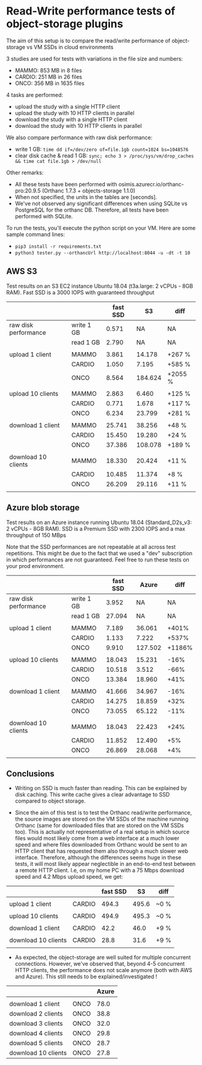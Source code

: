 Read-Write performance tests of object-storage plugins
======================================================

The aim of this setup is to compare the read/write performance of
object-storage vs VM SSDs in cloud environments

3 studies are used for tests with variations in the file size and numbers:

- MAMMO: 853 MB in 8 files
- CARDIO: 251 MB in 26 files
- ONCO: 356 MB in 1635 files

4 tasks are performed:

- upload the study with a single HTTP client
- upload the study with 10 HTTP clients in parallel
- download the study with a single HTTP client
- download the study with 10 HTTP clients in parallel

We also compare performance with raw disk performance:

- write 1 GB: `time dd if=/dev/zero of=file.1gb count=1024 bs=1048576`
- clear disk cache & read 1 GB:  `sync; echo 3 > /proc/sys/vm/drop_caches && time cat file.1gb > /dev/null`

Other remarks:

- All these tests have been performed with osimis.azurecr.io/orthanc-pro:20.9.5 (Orthanc 1.7.3 + objects-storage 1.1.0)
- When not specified, the units in the tables are [seconds].
- We've not observed any significant differences when using SQLite vs PostgreSQL for the orthanc DB.  Therefore, all
  tests have been performed with SQLite.

To run the tests, you'll execute the python script on your VM.  Here are some sample command lines:

- `pip3 install -r requirements.txt`
- `python3 tester.py --orthancUrl http://localhost:8044 -u -dt -t 10`

AWS S3
------

Test results on an S3 EC2 instance Ubuntu 18.04 (t3a.large: 2 vCPUs - 8GB RAM).
Fast SSD is a 3000 IOPS with guaranteed throughput



|                                |                                |        fast SSD |              S3 |            diff |
| ------------------------------ | ------------------------------ | --------------- | --------------- | --------------- |
|           raw disk performance |                     write 1 GB |           0.571 |              NA |              NA |
|                                |                      read 1 GB |           2.790 |              NA |              NA |
|                                |                                |                 |                 |                 |
|                upload 1 client |                          MAMMO |           3.861 |          14.178 |          +267 % |
|                                |                         CARDIO |           1.050 |           7.195 |          +585 % |
|                                |                           ONCO |           8.564 |         184.624 |         +2055 % |
|                                |                                |                 |                 |                 |
|              upload 10 clients |                          MAMMO |           2.863 |           6.460 |          +125 % |
|                                |                         CARDIO |           0.771 |           1.678 |          +117 % |
|                                |                           ONCO |           6.234 |          23.799 |          +281 % |
|                                |                                |                 |                 |                 |
|              download 1 client |                          MAMMO |          25.741 |          38.256 |           +48 % |
|                                |                         CARDIO |          15.450 |          19.280 |           +24 % |
|                                |                           ONCO |          37.386 |         108.078 |          +189 % |
|                                |                                |                 |                 |                 |
|            download 10 clients |                          MAMMO |          18.330 |          20.424 |           +11 % |
|                                |                         CARDIO |          10.485 |          11.374 |            +8 % |
|                                |                           ONCO |          26.209 |          29.116 |           +11 % |
|                                |                                |                 |                 |                 |



Azure blob storage
------------------

Test results on an Azure instance running Ubuntu 18.04 (Standard_D2s_v3: 2 vCPUs - 8GB RAM).
SSD is a Premium SSD with 2300 IOPS and a max throughput of 150 MBps

Note that the SSD performances are not repeatable at all across test repetitions.  This might be due to the fact that
we used a "dev" subscription in which performances are not guaranteed.  Feel free to run these tests on your prod
environment.

|                                |                                |        fast SSD |           Azure |            diff |
| ------------------------------ | ------------------------------ | --------------- | --------------- | --------------- |
|           raw disk performance |                     write 1 GB |           3.952 |              NA |              NA |
|                                |                      read 1 GB |          27.094 |              NA |              NA |
|                                |                                |                 |                 |                 |
|                upload 1 client |                          MAMMO |           7.189 |          36.061 |           +401% |
|                                |                         CARDIO |           1.133 |           7.222 |           +537% |
|                                |                           ONCO |           9.910 |         127.502 |          +1186% |
|                                |                                |                 |                 |                 |
|              upload 10 clients |                          MAMMO |          18.043 |          15.231 |            -16% |
|                                |                         CARDIO |          10.518 |           3.512 |            -66% |
|                                |                           ONCO |          13.384 |          18.960 |            +41% |
|                                |                                |                 |                 |                 |
|              download 1 client |                          MAMMO |          41.666 |          34.967 |            -16% |
|                                |                         CARDIO |          14.275 |          18.859 |            +32% |
|                                |                           ONCO |          73.055 |          65.122 |            -11% |
|                                |                                |                 |                 |                 |
|            download 10 clients |                          MAMMO |          18.043 |          22.423 |            +24% |
|                                |                         CARDIO |          11.852 |          12.490 |             +5% |
|                                |                           ONCO |          26.869 |          28.068 |             +4% |
|                                |                                |                 |                 |                 |


Conclusions
-----------

* Writing on SSD is much faster than reading.  This can be explained by disk caching.  This write cache gives a clear 
  advantage to SSD compared to object storage.

* Since the aim of this test is to test the Orthanc read/write performance, the source images are stored on the VM SSDs of the machine running Orthanc (same for downloaded files that are stored on the VM SSDs too).  This is actually not representative of a real setup in which source files would most likely come from a web interface at a much lower speed and where files downloaded from Orthanc would be sent to an HTTP client that has requested them also through a much slower web interface.  Therefore, although the differences seems huge in these tests, it will most likely appear neglectible in an end-to-end test between a remote HTTP client.  I.e, on my home PC with a 75 Mbps download speed and 4.2 Mbps upload speed, we get:

|                                |                                |        fast SSD |              S3 |            diff |
| ------------------------------ | ------------------------------ | --------------- | --------------- | --------------- |
|                                |                                |                 |                 |                 |
|                upload 1 client |                         CARDIO |           494.3 |           495.6 |            ~0 % |
|                                |                                |                 |                 |                 |
|              upload 10 clients |                         CARDIO |           494.9 |           495.3 |            ~0 % |
|                                |                                |                 |                 |                 |
|              download 1 client |                         CARDIO |            42.2 |            46.0 |            +9 % |
|                                |                                |                 |                 |                 |
|            download 10 clients |                         CARDIO |            28.8 |            31.6 |            +9 % |
|                                |                                |                 |                 |                 |

* As expected, the object-storage are well suited for multiple concurrent connections.  However, we've observed that, beyond 4-5 concurrent 
HTTP clients, the performance does not scale anymore (both with AWS and Azure).  This still needs to be explained/investigated !

|                                |                                |           Azure |
| ------------------------------ | ------------------------------ | --------------- |
|                                |                                |                 |
|              download 1 client |                           ONCO |            78.0 |
|             download 2 clients |                           ONCO |            38.8 |
|             download 3 clients |                           ONCO |            32.0 |
|             download 4 clients |                           ONCO |            29.8 |
|             download 5 clients |                           ONCO |            28.7 |
|            download 10 clients |                           ONCO |            27.8 |